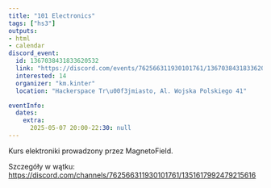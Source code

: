 ```yaml
---
title: "101 Electronics"
tags: ["hs3"]
outputs:
- html
- calendar
discord_event:
  id: 1367038431833620532
  link: "https://discord.com/events/762566311930101761/1367038431833620532"
  interested: 14
  organizer: "km.kinter"
  location: "Hackerspace Tr\u00f3jmiasto, Al. Wojska Polskiego 41"

eventInfo:
  dates:
    extra:
      2025-05-07 20:00-22:30: null
---
```

Kurs elektroniki prowadzony przez MagnetoField.

Szczegóły w wątku: https://discord.com/channels/762566311930101761/1351617992479215616
